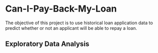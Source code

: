 # Can-I-Pay-Back-My-Loan
The objective of this project is to use historical loan application data to predict whether or not an applicant will be able to repay a loan.

## Exploratory Data Analysis
